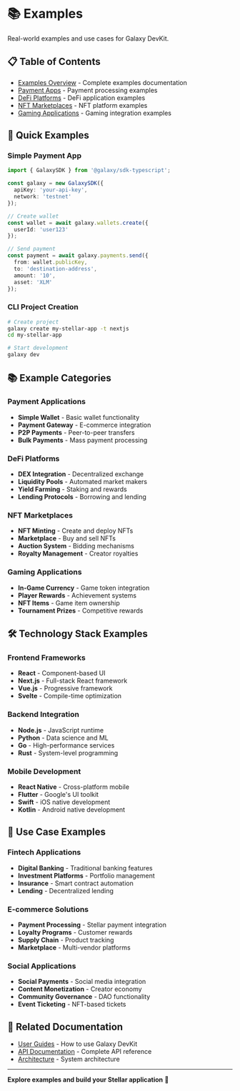 # 📚 Examples

Real-world examples and use cases for Galaxy DevKit.

## 📋 Table of Contents

- [Examples Overview](./examples.md) - Complete examples documentation
- [Payment Apps](./payment-apps.md) - Payment processing examples
- [DeFi Platforms](./defi-platforms.md) - DeFi application examples
- [NFT Marketplaces](./nft-marketplaces.md) - NFT platform examples
- [Gaming Applications](./gaming-apps.md) - Gaming integration examples

## 🚀 Quick Examples

### Simple Payment App
```typescript
import { GalaxySDK } from '@galaxy/sdk-typescript';

const galaxy = new GalaxySDK({
  apiKey: 'your-api-key',
  network: 'testnet'
});

// Create wallet
const wallet = await galaxy.wallets.create({
  userId: 'user123'
});

// Send payment
const payment = await galaxy.payments.send({
  from: wallet.publicKey,
  to: 'destination-address',
  amount: '10',
  asset: 'XLM'
});
```

### CLI Project Creation
```bash
# Create project
galaxy create my-stellar-app -t nextjs
cd my-stellar-app

# Start development
galaxy dev
```

## 📚 Example Categories

### Payment Applications
- **Simple Wallet** - Basic wallet functionality
- **Payment Gateway** - E-commerce integration
- **P2P Payments** - Peer-to-peer transfers
- **Bulk Payments** - Mass payment processing

### DeFi Platforms
- **DEX Integration** - Decentralized exchange
- **Liquidity Pools** - Automated market makers
- **Yield Farming** - Staking and rewards
- **Lending Protocols** - Borrowing and lending

### NFT Marketplaces
- **NFT Minting** - Create and deploy NFTs
- **Marketplace** - Buy and sell NFTs
- **Auction System** - Bidding mechanisms
- **Royalty Management** - Creator royalties

### Gaming Applications
- **In-Game Currency** - Game token integration
- **Player Rewards** - Achievement systems
- **NFT Items** - Game item ownership
- **Tournament Prizes** - Competitive rewards

## 🛠️ Technology Stack Examples

### Frontend Frameworks
- **React** - Component-based UI
- **Next.js** - Full-stack React framework
- **Vue.js** - Progressive framework
- **Svelte** - Compile-time optimization

### Backend Integration
- **Node.js** - JavaScript runtime
- **Python** - Data science and ML
- **Go** - High-performance services
- **Rust** - System-level programming

### Mobile Development
- **React Native** - Cross-platform mobile
- **Flutter** - Google's UI toolkit
- **Swift** - iOS native development
- **Kotlin** - Android native development

## 🎯 Use Case Examples

### Fintech Applications
- **Digital Banking** - Traditional banking features
- **Investment Platforms** - Portfolio management
- **Insurance** - Smart contract automation
- **Lending** - Decentralized lending

### E-commerce Solutions
- **Payment Processing** - Stellar payment integration
- **Loyalty Programs** - Customer rewards
- **Supply Chain** - Product tracking
- **Marketplace** - Multi-vendor platforms

### Social Applications
- **Social Payments** - Social media integration
- **Content Monetization** - Creator economy
- **Community Governance** - DAO functionality
- **Event Ticketing** - NFT-based tickets

## 🔗 Related Documentation

- [User Guides](../guides/) - How to use Galaxy DevKit
- [API Documentation](../api/) - Complete API reference
- [Architecture](../architecture/) - System architecture

---

**Explore examples and build your Stellar application** 🌟
